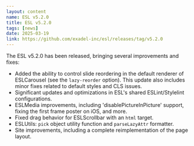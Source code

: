```yaml
---
layout: content
name: ESL v5.2.0
title: ESL v5.2.0
tags: [news]
date: 2025-03-19
link: https://github.com/exadel-inc/esl/releases/tag/v5.2.0
---
```


The ESL v5.2.0 has been released, bringing several improvements and fixes:

- Added the ability to control slide reordering in the default renderer of ESLCarousel (see the `lazy-reorder` option). 
  This update also includes minor fixes related to default styles and CLS issues.
- Significant updates and optimizations in ESL's shared ESLint/Stylelint configurations.
- ESLMedia improvements, including 'disablePictureInPicture' support, fixing the first frame poster on iOS, and more.
- Fixed drag behavior for ESLScrollbar with an `html` target.
- ESLUtils: `pick` object utility function and `parseLazyAttr` formatter.
- Site improvements, including a complete reimplementation of the page layout.
